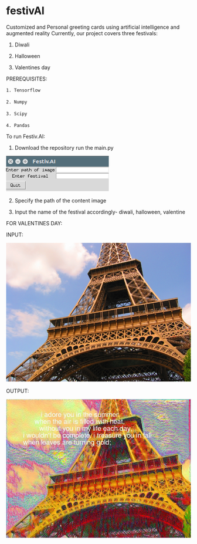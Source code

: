 # festivAI
Customized and Personal greeting cards using artificial intelligence and augmented reality
Currently, our project covers three festivals:
  1. Diwali
  
  2. Halloween 
  
  3. Valentines day
  
  PREREQUISITES:
  
    1. Tensorflow
    
    2. Numpy
    
    3. Scipy
    
    4. Pandas
  
  
 To run Festiv.AI:
 
 1. Download the repository run the main.py
 
 ![alt text](input.png "Input")
 
 2. Specify the path of the content image
 
 3. Input the name of the festival accordingly- diwali, halloween, valentine
 
 FOR VALENTINES DAY:

 INPUT:
 
 ![alt text](paris.jpg "Input image")
 
 OUTPUT:
 
 ![alt text](V_CARD.jpg "Output Image")
 
 
 
  
